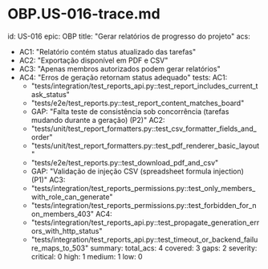 # OBP.US-016-trace.md
id: US-016
epic: OBP
title: "Gerar relatórios de progresso do projeto"
acs:
  - AC1: "Relatório contém status atualizado das tarefas"
  - AC2: "Exportação disponível em PDF e CSV"
  - AC3: "Apenas membros autorizados podem gerar relatórios"
  - AC4: "Erros de geração retornam status adequado"
tests:
  AC1:
    - "tests/integration/test_reports_api.py::test_report_includes_current_task_status"
    - "tests/e2e/test_reports.py::test_report_content_matches_board"
    - GAP: "Falta teste de consistência sob concorrência (tarefas mudando durante a geração) (P2)"
  AC2:
    - "tests/unit/test_report_formatters.py::test_csv_formatter_fields_and_order"
    - "tests/unit/test_report_formatters.py::test_pdf_renderer_basic_layout"
    - "tests/e2e/test_reports.py::test_download_pdf_and_csv"
    - GAP: "Validação de injeção CSV (spreadsheet formula injection) (P1)"
  AC3:
    - "tests/integration/test_reports_permissions.py::test_only_members_with_role_can_generate"
    - "tests/integration/test_reports_permissions.py::test_forbidden_for_non_members_403"
  AC4:
    - "tests/integration/test_reports_api.py::test_propagate_generation_errors_with_http_status"
    - "tests/integration/test_reports_api.py::test_timeout_or_backend_failure_maps_to_503"
summary:
  total_acs: 4
  covered: 3
  gaps: 2
  severity:
    critical: 0
    high: 1
    medium: 1
    low: 0
